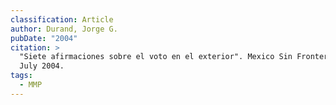 ```yaml
---
classification: Article
author: Durand, Jorge G.
pubDate: "2004"
citation: >
  "Siete afirmaciones sobre el voto en el exterior". Mexico Sin Fronteras, v. 7,
  July 2004.
tags:
  - MMP
---
```


